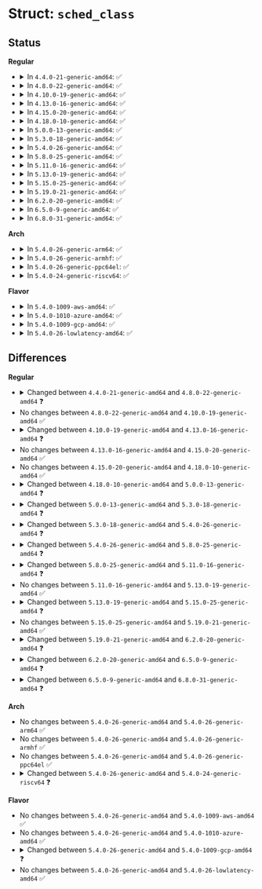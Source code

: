 # Struct: <code>sched_class</code>

## Status
<b>Regular</b>
<ul>
<li>
<details>
<summary>In <code>4.4.0-21-generic-amd64</code>: ✅</summary>

```c
struct sched_class {
    const struct sched_class * next;
    void (*)(struct rq *, struct task_struct *, int) enqueue_task;
    void (*)(struct rq *, struct task_struct *, int) dequeue_task;
    void (*)(struct rq *) yield_task;
    bool (*)(struct rq *, struct task_struct *, bool) yield_to_task;
    void (*)(struct rq *, struct task_struct *, int) check_preempt_curr;
    struct task_struct * (*)(struct rq *, struct task_struct *) pick_next_task;
    void (*)(struct rq *, struct task_struct *) put_prev_task;
    int (*)(struct task_struct *, int, int, int) select_task_rq;
    void (*)(struct task_struct *) migrate_task_rq;
    void (*)(struct task_struct *) task_waking;
    void (*)(struct rq *, struct task_struct *) task_woken;
    void (*)(struct task_struct *, const struct cpumask *) set_cpus_allowed;
    void (*)(struct rq *) rq_online;
    void (*)(struct rq *) rq_offline;
    void (*)(struct rq *) set_curr_task;
    void (*)(struct rq *, struct task_struct *, int) task_tick;
    void (*)(struct task_struct *) task_fork;
    void (*)(struct task_struct *) task_dead;
    void (*)(struct rq *, struct task_struct *) switched_from;
    void (*)(struct rq *, struct task_struct *) switched_to;
    void (*)(struct rq *, struct task_struct *, int) prio_changed;
    unsigned int (*)(struct rq *, struct task_struct *) get_rr_interval;
    void (*)(struct rq *) update_curr;
    void (*)(struct task_struct *) task_move_group;
}
```
</details>
</li>
<li>
<details>
<summary>In <code>4.8.0-22-generic-amd64</code>: ✅</summary>

```c
struct sched_class {
    const struct sched_class * next;
    void (*)(struct rq *, struct task_struct *, int) enqueue_task;
    void (*)(struct rq *, struct task_struct *, int) dequeue_task;
    void (*)(struct rq *) yield_task;
    bool (*)(struct rq *, struct task_struct *, bool) yield_to_task;
    void (*)(struct rq *, struct task_struct *, int) check_preempt_curr;
    struct task_struct * (*)(struct rq *, struct task_struct *, struct pin_cookie) pick_next_task;
    void (*)(struct rq *, struct task_struct *) put_prev_task;
    int (*)(struct task_struct *, int, int, int) select_task_rq;
    void (*)(struct task_struct *) migrate_task_rq;
    void (*)(struct rq *, struct task_struct *) task_woken;
    void (*)(struct task_struct *, const struct cpumask *) set_cpus_allowed;
    void (*)(struct rq *) rq_online;
    void (*)(struct rq *) rq_offline;
    void (*)(struct rq *) set_curr_task;
    void (*)(struct rq *, struct task_struct *, int) task_tick;
    void (*)(struct task_struct *) task_fork;
    void (*)(struct task_struct *) task_dead;
    void (*)(struct rq *, struct task_struct *) switched_from;
    void (*)(struct rq *, struct task_struct *) switched_to;
    void (*)(struct rq *, struct task_struct *, int) prio_changed;
    unsigned int (*)(struct rq *, struct task_struct *) get_rr_interval;
    void (*)(struct rq *) update_curr;
    void (*)(struct task_struct *, int) task_change_group;
}
```
</details>
</li>
<li>
<details>
<summary>In <code>4.10.0-19-generic-amd64</code>: ✅</summary>

```c
struct sched_class {
    const struct sched_class * next;
    void (*)(struct rq *, struct task_struct *, int) enqueue_task;
    void (*)(struct rq *, struct task_struct *, int) dequeue_task;
    void (*)(struct rq *) yield_task;
    bool (*)(struct rq *, struct task_struct *, bool) yield_to_task;
    void (*)(struct rq *, struct task_struct *, int) check_preempt_curr;
    struct task_struct * (*)(struct rq *, struct task_struct *, struct pin_cookie) pick_next_task;
    void (*)(struct rq *, struct task_struct *) put_prev_task;
    int (*)(struct task_struct *, int, int, int) select_task_rq;
    void (*)(struct task_struct *) migrate_task_rq;
    void (*)(struct rq *, struct task_struct *) task_woken;
    void (*)(struct task_struct *, const struct cpumask *) set_cpus_allowed;
    void (*)(struct rq *) rq_online;
    void (*)(struct rq *) rq_offline;
    void (*)(struct rq *) set_curr_task;
    void (*)(struct rq *, struct task_struct *, int) task_tick;
    void (*)(struct task_struct *) task_fork;
    void (*)(struct task_struct *) task_dead;
    void (*)(struct rq *, struct task_struct *) switched_from;
    void (*)(struct rq *, struct task_struct *) switched_to;
    void (*)(struct rq *, struct task_struct *, int) prio_changed;
    unsigned int (*)(struct rq *, struct task_struct *) get_rr_interval;
    void (*)(struct rq *) update_curr;
    void (*)(struct task_struct *, int) task_change_group;
}
```
</details>
</li>
<li>
<details>
<summary>In <code>4.13.0-16-generic-amd64</code>: ✅</summary>

```c
struct sched_class {
    const struct sched_class * next;
    void (*)(struct rq *, struct task_struct *, int) enqueue_task;
    void (*)(struct rq *, struct task_struct *, int) dequeue_task;
    void (*)(struct rq *) yield_task;
    bool (*)(struct rq *, struct task_struct *, bool) yield_to_task;
    void (*)(struct rq *, struct task_struct *, int) check_preempt_curr;
    struct task_struct * (*)(struct rq *, struct task_struct *, struct rq_flags *) pick_next_task;
    void (*)(struct rq *, struct task_struct *) put_prev_task;
    int (*)(struct task_struct *, int, int, int) select_task_rq;
    void (*)(struct task_struct *) migrate_task_rq;
    void (*)(struct rq *, struct task_struct *) task_woken;
    void (*)(struct task_struct *, const struct cpumask *) set_cpus_allowed;
    void (*)(struct rq *) rq_online;
    void (*)(struct rq *) rq_offline;
    void (*)(struct rq *) set_curr_task;
    void (*)(struct rq *, struct task_struct *, int) task_tick;
    void (*)(struct task_struct *) task_fork;
    void (*)(struct task_struct *) task_dead;
    void (*)(struct rq *, struct task_struct *) switched_from;
    void (*)(struct rq *, struct task_struct *) switched_to;
    void (*)(struct rq *, struct task_struct *, int) prio_changed;
    unsigned int (*)(struct rq *, struct task_struct *) get_rr_interval;
    void (*)(struct rq *) update_curr;
    void (*)(struct task_struct *, int) task_change_group;
}
```
</details>
</li>
<li>
<details>
<summary>In <code>4.15.0-20-generic-amd64</code>: ✅</summary>

```c
struct sched_class {
    const struct sched_class * next;
    void (*)(struct rq *, struct task_struct *, int) enqueue_task;
    void (*)(struct rq *, struct task_struct *, int) dequeue_task;
    void (*)(struct rq *) yield_task;
    bool (*)(struct rq *, struct task_struct *, bool) yield_to_task;
    void (*)(struct rq *, struct task_struct *, int) check_preempt_curr;
    struct task_struct * (*)(struct rq *, struct task_struct *, struct rq_flags *) pick_next_task;
    void (*)(struct rq *, struct task_struct *) put_prev_task;
    int (*)(struct task_struct *, int, int, int) select_task_rq;
    void (*)(struct task_struct *) migrate_task_rq;
    void (*)(struct rq *, struct task_struct *) task_woken;
    void (*)(struct task_struct *, const struct cpumask *) set_cpus_allowed;
    void (*)(struct rq *) rq_online;
    void (*)(struct rq *) rq_offline;
    void (*)(struct rq *) set_curr_task;
    void (*)(struct rq *, struct task_struct *, int) task_tick;
    void (*)(struct task_struct *) task_fork;
    void (*)(struct task_struct *) task_dead;
    void (*)(struct rq *, struct task_struct *) switched_from;
    void (*)(struct rq *, struct task_struct *) switched_to;
    void (*)(struct rq *, struct task_struct *, int) prio_changed;
    unsigned int (*)(struct rq *, struct task_struct *) get_rr_interval;
    void (*)(struct rq *) update_curr;
    void (*)(struct task_struct *, int) task_change_group;
}
```
</details>
</li>
<li>
<details>
<summary>In <code>4.18.0-10-generic-amd64</code>: ✅</summary>

```c
struct sched_class {
    const struct sched_class * next;
    void (*)(struct rq *, struct task_struct *, int) enqueue_task;
    void (*)(struct rq *, struct task_struct *, int) dequeue_task;
    void (*)(struct rq *) yield_task;
    bool (*)(struct rq *, struct task_struct *, bool) yield_to_task;
    void (*)(struct rq *, struct task_struct *, int) check_preempt_curr;
    struct task_struct * (*)(struct rq *, struct task_struct *, struct rq_flags *) pick_next_task;
    void (*)(struct rq *, struct task_struct *) put_prev_task;
    int (*)(struct task_struct *, int, int, int) select_task_rq;
    void (*)(struct task_struct *) migrate_task_rq;
    void (*)(struct rq *, struct task_struct *) task_woken;
    void (*)(struct task_struct *, const struct cpumask *) set_cpus_allowed;
    void (*)(struct rq *) rq_online;
    void (*)(struct rq *) rq_offline;
    void (*)(struct rq *) set_curr_task;
    void (*)(struct rq *, struct task_struct *, int) task_tick;
    void (*)(struct task_struct *) task_fork;
    void (*)(struct task_struct *) task_dead;
    void (*)(struct rq *, struct task_struct *) switched_from;
    void (*)(struct rq *, struct task_struct *) switched_to;
    void (*)(struct rq *, struct task_struct *, int) prio_changed;
    unsigned int (*)(struct rq *, struct task_struct *) get_rr_interval;
    void (*)(struct rq *) update_curr;
    void (*)(struct task_struct *, int) task_change_group;
}
```
</details>
</li>
<li>
<details>
<summary>In <code>5.0.0-13-generic-amd64</code>: ✅</summary>

```c
struct sched_class {
    const struct sched_class * next;
    void (*)(struct rq *, struct task_struct *, int) enqueue_task;
    void (*)(struct rq *, struct task_struct *, int) dequeue_task;
    void (*)(struct rq *) yield_task;
    bool (*)(struct rq *, struct task_struct *, bool) yield_to_task;
    void (*)(struct rq *, struct task_struct *, int) check_preempt_curr;
    struct task_struct * (*)(struct rq *, struct task_struct *, struct rq_flags *) pick_next_task;
    void (*)(struct rq *, struct task_struct *) put_prev_task;
    int (*)(struct task_struct *, int, int, int) select_task_rq;
    void (*)(struct task_struct *, int) migrate_task_rq;
    void (*)(struct rq *, struct task_struct *) task_woken;
    void (*)(struct task_struct *, const struct cpumask *) set_cpus_allowed;
    void (*)(struct rq *) rq_online;
    void (*)(struct rq *) rq_offline;
    void (*)(struct rq *) set_curr_task;
    void (*)(struct rq *, struct task_struct *, int) task_tick;
    void (*)(struct task_struct *) task_fork;
    void (*)(struct task_struct *) task_dead;
    void (*)(struct rq *, struct task_struct *) switched_from;
    void (*)(struct rq *, struct task_struct *) switched_to;
    void (*)(struct rq *, struct task_struct *, int) prio_changed;
    unsigned int (*)(struct rq *, struct task_struct *) get_rr_interval;
    void (*)(struct rq *) update_curr;
    void (*)(struct task_struct *, int) task_change_group;
}
```
</details>
</li>
<li>
<details>
<summary>In <code>5.3.0-18-generic-amd64</code>: ✅</summary>

```c
struct sched_class {
    const struct sched_class * next;
    int uclamp_enabled;
    void (*)(struct rq *, struct task_struct *, int) enqueue_task;
    void (*)(struct rq *, struct task_struct *, int) dequeue_task;
    void (*)(struct rq *) yield_task;
    bool (*)(struct rq *, struct task_struct *, bool) yield_to_task;
    void (*)(struct rq *, struct task_struct *, int) check_preempt_curr;
    struct task_struct * (*)(struct rq *, struct task_struct *, struct rq_flags *) pick_next_task;
    void (*)(struct rq *, struct task_struct *) put_prev_task;
    int (*)(struct task_struct *, int, int, int) select_task_rq;
    void (*)(struct task_struct *, int) migrate_task_rq;
    void (*)(struct rq *, struct task_struct *) task_woken;
    void (*)(struct task_struct *, const struct cpumask *) set_cpus_allowed;
    void (*)(struct rq *) rq_online;
    void (*)(struct rq *) rq_offline;
    void (*)(struct rq *) set_curr_task;
    void (*)(struct rq *, struct task_struct *, int) task_tick;
    void (*)(struct task_struct *) task_fork;
    void (*)(struct task_struct *) task_dead;
    void (*)(struct rq *, struct task_struct *) switched_from;
    void (*)(struct rq *, struct task_struct *) switched_to;
    void (*)(struct rq *, struct task_struct *, int) prio_changed;
    unsigned int (*)(struct rq *, struct task_struct *) get_rr_interval;
    void (*)(struct rq *) update_curr;
    void (*)(struct task_struct *, int) task_change_group;
}
```
</details>
</li>
<li>
<details>
<summary>In <code>5.4.0-26-generic-amd64</code>: ✅</summary>

```c
struct sched_class {
    const struct sched_class * next;
    int uclamp_enabled;
    void (*)(struct rq *, struct task_struct *, int) enqueue_task;
    void (*)(struct rq *, struct task_struct *, int) dequeue_task;
    void (*)(struct rq *) yield_task;
    bool (*)(struct rq *, struct task_struct *, bool) yield_to_task;
    void (*)(struct rq *, struct task_struct *, int) check_preempt_curr;
    struct task_struct * (*)(struct rq *, struct task_struct *, struct rq_flags *) pick_next_task;
    void (*)(struct rq *, struct task_struct *) put_prev_task;
    void (*)(struct rq *, struct task_struct *, bool) set_next_task;
    int (*)(struct rq *, struct task_struct *, struct rq_flags *) balance;
    int (*)(struct task_struct *, int, int, int) select_task_rq;
    void (*)(struct task_struct *, int) migrate_task_rq;
    void (*)(struct rq *, struct task_struct *) task_woken;
    void (*)(struct task_struct *, const struct cpumask *) set_cpus_allowed;
    void (*)(struct rq *) rq_online;
    void (*)(struct rq *) rq_offline;
    void (*)(struct rq *, struct task_struct *, int) task_tick;
    void (*)(struct task_struct *) task_fork;
    void (*)(struct task_struct *) task_dead;
    void (*)(struct rq *, struct task_struct *) switched_from;
    void (*)(struct rq *, struct task_struct *) switched_to;
    void (*)(struct rq *, struct task_struct *, int) prio_changed;
    unsigned int (*)(struct rq *, struct task_struct *) get_rr_interval;
    void (*)(struct rq *) update_curr;
    void (*)(struct task_struct *, int) task_change_group;
}
```
</details>
</li>
<li>
<details>
<summary>In <code>5.8.0-25-generic-amd64</code>: ✅</summary>

```c
struct sched_class {
    const struct sched_class * next;
    int uclamp_enabled;
    void (*)(struct rq *, struct task_struct *, int) enqueue_task;
    void (*)(struct rq *, struct task_struct *, int) dequeue_task;
    void (*)(struct rq *) yield_task;
    bool (*)(struct rq *, struct task_struct *, bool) yield_to_task;
    void (*)(struct rq *, struct task_struct *, int) check_preempt_curr;
    struct task_struct * (*)(struct rq *) pick_next_task;
    void (*)(struct rq *, struct task_struct *) put_prev_task;
    void (*)(struct rq *, struct task_struct *, bool) set_next_task;
    int (*)(struct rq *, struct task_struct *, struct rq_flags *) balance;
    int (*)(struct task_struct *, int, int, int) select_task_rq;
    void (*)(struct task_struct *, int) migrate_task_rq;
    void (*)(struct rq *, struct task_struct *) task_woken;
    void (*)(struct task_struct *, const struct cpumask *) set_cpus_allowed;
    void (*)(struct rq *) rq_online;
    void (*)(struct rq *) rq_offline;
    void (*)(struct rq *, struct task_struct *, int) task_tick;
    void (*)(struct task_struct *) task_fork;
    void (*)(struct task_struct *) task_dead;
    void (*)(struct rq *, struct task_struct *) switched_from;
    void (*)(struct rq *, struct task_struct *) switched_to;
    void (*)(struct rq *, struct task_struct *, int) prio_changed;
    unsigned int (*)(struct rq *, struct task_struct *) get_rr_interval;
    void (*)(struct rq *) update_curr;
    void (*)(struct task_struct *, int) task_change_group;
}
```
</details>
</li>
<li>
<details>
<summary>In <code>5.11.0-16-generic-amd64</code>: ✅</summary>

```c
struct sched_class {
    int uclamp_enabled;
    void (*)(struct rq *, struct task_struct *, int) enqueue_task;
    void (*)(struct rq *, struct task_struct *, int) dequeue_task;
    void (*)(struct rq *) yield_task;
    bool (*)(struct rq *, struct task_struct *) yield_to_task;
    void (*)(struct rq *, struct task_struct *, int) check_preempt_curr;
    struct task_struct * (*)(struct rq *) pick_next_task;
    void (*)(struct rq *, struct task_struct *) put_prev_task;
    void (*)(struct rq *, struct task_struct *, bool) set_next_task;
    int (*)(struct rq *, struct task_struct *, struct rq_flags *) balance;
    int (*)(struct task_struct *, int, int) select_task_rq;
    void (*)(struct task_struct *, int) migrate_task_rq;
    void (*)(struct rq *, struct task_struct *) task_woken;
    void (*)(struct task_struct *, const struct cpumask *, u32) set_cpus_allowed;
    void (*)(struct rq *) rq_online;
    void (*)(struct rq *) rq_offline;
    struct rq * (*)(struct task_struct *, struct rq *) find_lock_rq;
    void (*)(struct rq *, struct task_struct *, int) task_tick;
    void (*)(struct task_struct *) task_fork;
    void (*)(struct task_struct *) task_dead;
    void (*)(struct rq *, struct task_struct *) switched_from;
    void (*)(struct rq *, struct task_struct *) switched_to;
    void (*)(struct rq *, struct task_struct *, int) prio_changed;
    unsigned int (*)(struct rq *, struct task_struct *) get_rr_interval;
    void (*)(struct rq *) update_curr;
    void (*)(struct task_struct *, int) task_change_group;
}
```
</details>
</li>
<li>
<details>
<summary>In <code>5.13.0-19-generic-amd64</code>: ✅</summary>

```c
struct sched_class {
    int uclamp_enabled;
    void (*)(struct rq *, struct task_struct *, int) enqueue_task;
    void (*)(struct rq *, struct task_struct *, int) dequeue_task;
    void (*)(struct rq *) yield_task;
    bool (*)(struct rq *, struct task_struct *) yield_to_task;
    void (*)(struct rq *, struct task_struct *, int) check_preempt_curr;
    struct task_struct * (*)(struct rq *) pick_next_task;
    void (*)(struct rq *, struct task_struct *) put_prev_task;
    void (*)(struct rq *, struct task_struct *, bool) set_next_task;
    int (*)(struct rq *, struct task_struct *, struct rq_flags *) balance;
    int (*)(struct task_struct *, int, int) select_task_rq;
    void (*)(struct task_struct *, int) migrate_task_rq;
    void (*)(struct rq *, struct task_struct *) task_woken;
    void (*)(struct task_struct *, const struct cpumask *, u32) set_cpus_allowed;
    void (*)(struct rq *) rq_online;
    void (*)(struct rq *) rq_offline;
    struct rq * (*)(struct task_struct *, struct rq *) find_lock_rq;
    void (*)(struct rq *, struct task_struct *, int) task_tick;
    void (*)(struct task_struct *) task_fork;
    void (*)(struct task_struct *) task_dead;
    void (*)(struct rq *, struct task_struct *) switched_from;
    void (*)(struct rq *, struct task_struct *) switched_to;
    void (*)(struct rq *, struct task_struct *, int) prio_changed;
    unsigned int (*)(struct rq *, struct task_struct *) get_rr_interval;
    void (*)(struct rq *) update_curr;
    void (*)(struct task_struct *, int) task_change_group;
}
```
</details>
</li>
<li>
<details>
<summary>In <code>5.15.0-25-generic-amd64</code>: ✅</summary>

```c
struct sched_class {
    int uclamp_enabled;
    void (*)(struct rq *, struct task_struct *, int) enqueue_task;
    void (*)(struct rq *, struct task_struct *, int) dequeue_task;
    void (*)(struct rq *) yield_task;
    bool (*)(struct rq *, struct task_struct *) yield_to_task;
    void (*)(struct rq *, struct task_struct *, int) check_preempt_curr;
    struct task_struct * (*)(struct rq *) pick_next_task;
    void (*)(struct rq *, struct task_struct *) put_prev_task;
    void (*)(struct rq *, struct task_struct *, bool) set_next_task;
    int (*)(struct rq *, struct task_struct *, struct rq_flags *) balance;
    int (*)(struct task_struct *, int, int) select_task_rq;
    struct task_struct * (*)(struct rq *) pick_task;
    void (*)(struct task_struct *, int) migrate_task_rq;
    void (*)(struct rq *, struct task_struct *) task_woken;
    void (*)(struct task_struct *, const struct cpumask *, u32) set_cpus_allowed;
    void (*)(struct rq *) rq_online;
    void (*)(struct rq *) rq_offline;
    struct rq * (*)(struct task_struct *, struct rq *) find_lock_rq;
    void (*)(struct rq *, struct task_struct *, int) task_tick;
    void (*)(struct task_struct *) task_fork;
    void (*)(struct task_struct *) task_dead;
    void (*)(struct rq *, struct task_struct *) switched_from;
    void (*)(struct rq *, struct task_struct *) switched_to;
    void (*)(struct rq *, struct task_struct *, int) prio_changed;
    unsigned int (*)(struct rq *, struct task_struct *) get_rr_interval;
    void (*)(struct rq *) update_curr;
    void (*)(struct task_struct *, int) task_change_group;
}
```
</details>
</li>
<li>
<details>
<summary>In <code>5.19.0-21-generic-amd64</code>: ✅</summary>

```c
struct sched_class {
    int uclamp_enabled;
    void (*)(struct rq *, struct task_struct *, int) enqueue_task;
    void (*)(struct rq *, struct task_struct *, int) dequeue_task;
    void (*)(struct rq *) yield_task;
    bool (*)(struct rq *, struct task_struct *) yield_to_task;
    void (*)(struct rq *, struct task_struct *, int) check_preempt_curr;
    struct task_struct * (*)(struct rq *) pick_next_task;
    void (*)(struct rq *, struct task_struct *) put_prev_task;
    void (*)(struct rq *, struct task_struct *, bool) set_next_task;
    int (*)(struct rq *, struct task_struct *, struct rq_flags *) balance;
    int (*)(struct task_struct *, int, int) select_task_rq;
    struct task_struct * (*)(struct rq *) pick_task;
    void (*)(struct task_struct *, int) migrate_task_rq;
    void (*)(struct rq *, struct task_struct *) task_woken;
    void (*)(struct task_struct *, const struct cpumask *, u32) set_cpus_allowed;
    void (*)(struct rq *) rq_online;
    void (*)(struct rq *) rq_offline;
    struct rq * (*)(struct task_struct *, struct rq *) find_lock_rq;
    void (*)(struct rq *, struct task_struct *, int) task_tick;
    void (*)(struct task_struct *) task_fork;
    void (*)(struct task_struct *) task_dead;
    void (*)(struct rq *, struct task_struct *) switched_from;
    void (*)(struct rq *, struct task_struct *) switched_to;
    void (*)(struct rq *, struct task_struct *, int) prio_changed;
    unsigned int (*)(struct rq *, struct task_struct *) get_rr_interval;
    void (*)(struct rq *) update_curr;
    void (*)(struct task_struct *, int) task_change_group;
}
```
</details>
</li>
<li>
<details>
<summary>In <code>6.2.0-20-generic-amd64</code>: ✅</summary>

```c
struct sched_class {
    int uclamp_enabled;
    void (*)(struct rq *, struct task_struct *, int) enqueue_task;
    void (*)(struct rq *, struct task_struct *, int) dequeue_task;
    void (*)(struct rq *) yield_task;
    bool (*)(struct rq *, struct task_struct *) yield_to_task;
    void (*)(struct rq *, struct task_struct *, int) check_preempt_curr;
    struct task_struct * (*)(struct rq *) pick_next_task;
    void (*)(struct rq *, struct task_struct *) put_prev_task;
    void (*)(struct rq *, struct task_struct *, bool) set_next_task;
    int (*)(struct rq *, struct task_struct *, struct rq_flags *) balance;
    int (*)(struct task_struct *, int, int) select_task_rq;
    struct task_struct * (*)(struct rq *) pick_task;
    void (*)(struct task_struct *, int) migrate_task_rq;
    void (*)(struct rq *, struct task_struct *) task_woken;
    void (*)(struct task_struct *, struct affinity_context *) set_cpus_allowed;
    void (*)(struct rq *) rq_online;
    void (*)(struct rq *) rq_offline;
    struct rq * (*)(struct task_struct *, struct rq *) find_lock_rq;
    void (*)(struct rq *, struct task_struct *, int) task_tick;
    void (*)(struct task_struct *) task_fork;
    void (*)(struct task_struct *) task_dead;
    void (*)(struct rq *, struct task_struct *) switched_from;
    void (*)(struct rq *, struct task_struct *) switched_to;
    void (*)(struct rq *, struct task_struct *, int) prio_changed;
    unsigned int (*)(struct rq *, struct task_struct *) get_rr_interval;
    void (*)(struct rq *) update_curr;
    void (*)(struct task_struct *) task_change_group;
}
```
</details>
</li>
<li>
<details>
<summary>In <code>6.5.0-9-generic-amd64</code>: ✅</summary>

```c
struct sched_class {
    int uclamp_enabled;
    void (*)(struct rq *, struct task_struct *, int) enqueue_task;
    void (*)(struct rq *, struct task_struct *, int) dequeue_task;
    void (*)(struct rq *) yield_task;
    bool (*)(struct rq *, struct task_struct *) yield_to_task;
    void (*)(struct rq *, struct task_struct *, int) check_preempt_curr;
    struct task_struct * (*)(struct rq *) pick_next_task;
    void (*)(struct rq *, struct task_struct *) put_prev_task;
    void (*)(struct rq *, struct task_struct *, bool) set_next_task;
    int (*)(struct rq *, struct task_struct *, struct rq_flags *) balance;
    int (*)(struct task_struct *, int, int) select_task_rq;
    struct task_struct * (*)(struct rq *) pick_task;
    void (*)(struct task_struct *, int) migrate_task_rq;
    void (*)(struct rq *, struct task_struct *) task_woken;
    void (*)(struct task_struct *, struct affinity_context *) set_cpus_allowed;
    void (*)(struct rq *) rq_online;
    void (*)(struct rq *) rq_offline;
    struct rq * (*)(struct task_struct *, struct rq *) find_lock_rq;
    void (*)(struct rq *, struct task_struct *, int) task_tick;
    void (*)(struct task_struct *) task_fork;
    void (*)(struct task_struct *) task_dead;
    void (*)(struct rq *, struct task_struct *) switched_from;
    void (*)(struct rq *, struct task_struct *) switched_to;
    void (*)(struct rq *, struct task_struct *, int) prio_changed;
    unsigned int (*)(struct rq *, struct task_struct *) get_rr_interval;
    void (*)(struct rq *) update_curr;
    void (*)(struct task_struct *) task_change_group;
    int (*)(struct task_struct *, int) task_is_throttled;
}
```
</details>
</li>
<li>
<details>
<summary>In <code>6.8.0-31-generic-amd64</code>: ✅</summary>

```c
struct sched_class {
    int uclamp_enabled;
    void (*)(struct rq *, struct task_struct *, int) enqueue_task;
    void (*)(struct rq *, struct task_struct *, int) dequeue_task;
    void (*)(struct rq *) yield_task;
    bool (*)(struct rq *, struct task_struct *) yield_to_task;
    void (*)(struct rq *, struct task_struct *, int) wakeup_preempt;
    struct task_struct * (*)(struct rq *) pick_next_task;
    void (*)(struct rq *, struct task_struct *) put_prev_task;
    void (*)(struct rq *, struct task_struct *, bool) set_next_task;
    int (*)(struct rq *, struct task_struct *, struct rq_flags *) balance;
    int (*)(struct task_struct *, int, int) select_task_rq;
    struct task_struct * (*)(struct rq *) pick_task;
    void (*)(struct task_struct *, int) migrate_task_rq;
    void (*)(struct rq *, struct task_struct *) task_woken;
    void (*)(struct task_struct *, struct affinity_context *) set_cpus_allowed;
    void (*)(struct rq *) rq_online;
    void (*)(struct rq *) rq_offline;
    struct rq * (*)(struct task_struct *, struct rq *) find_lock_rq;
    void (*)(struct rq *, struct task_struct *, int) task_tick;
    void (*)(struct task_struct *) task_fork;
    void (*)(struct task_struct *) task_dead;
    void (*)(struct rq *, struct task_struct *) switched_from;
    void (*)(struct rq *, struct task_struct *) switched_to;
    void (*)(struct rq *, struct task_struct *, int) prio_changed;
    unsigned int (*)(struct rq *, struct task_struct *) get_rr_interval;
    void (*)(struct rq *) update_curr;
    void (*)(struct task_struct *) task_change_group;
    int (*)(struct task_struct *, int) task_is_throttled;
}
```
</details>
</li>
</ul>
<b>Arch</b>
<ul>
<li>
<details>
<summary>In <code>5.4.0-26-generic-arm64</code>: ✅</summary>

```c
struct sched_class {
    const struct sched_class * next;
    int uclamp_enabled;
    void (*)(struct rq *, struct task_struct *, int) enqueue_task;
    void (*)(struct rq *, struct task_struct *, int) dequeue_task;
    void (*)(struct rq *) yield_task;
    bool (*)(struct rq *, struct task_struct *, bool) yield_to_task;
    void (*)(struct rq *, struct task_struct *, int) check_preempt_curr;
    struct task_struct * (*)(struct rq *, struct task_struct *, struct rq_flags *) pick_next_task;
    void (*)(struct rq *, struct task_struct *) put_prev_task;
    void (*)(struct rq *, struct task_struct *, bool) set_next_task;
    int (*)(struct rq *, struct task_struct *, struct rq_flags *) balance;
    int (*)(struct task_struct *, int, int, int) select_task_rq;
    void (*)(struct task_struct *, int) migrate_task_rq;
    void (*)(struct rq *, struct task_struct *) task_woken;
    void (*)(struct task_struct *, const struct cpumask *) set_cpus_allowed;
    void (*)(struct rq *) rq_online;
    void (*)(struct rq *) rq_offline;
    void (*)(struct rq *, struct task_struct *, int) task_tick;
    void (*)(struct task_struct *) task_fork;
    void (*)(struct task_struct *) task_dead;
    void (*)(struct rq *, struct task_struct *) switched_from;
    void (*)(struct rq *, struct task_struct *) switched_to;
    void (*)(struct rq *, struct task_struct *, int) prio_changed;
    unsigned int (*)(struct rq *, struct task_struct *) get_rr_interval;
    void (*)(struct rq *) update_curr;
    void (*)(struct task_struct *, int) task_change_group;
}
```
</details>
</li>
<li>
<details>
<summary>In <code>5.4.0-26-generic-armhf</code>: ✅</summary>

```c
struct sched_class {
    const struct sched_class * next;
    int uclamp_enabled;
    void (*)(struct rq *, struct task_struct *, int) enqueue_task;
    void (*)(struct rq *, struct task_struct *, int) dequeue_task;
    void (*)(struct rq *) yield_task;
    bool (*)(struct rq *, struct task_struct *, bool) yield_to_task;
    void (*)(struct rq *, struct task_struct *, int) check_preempt_curr;
    struct task_struct * (*)(struct rq *, struct task_struct *, struct rq_flags *) pick_next_task;
    void (*)(struct rq *, struct task_struct *) put_prev_task;
    void (*)(struct rq *, struct task_struct *, bool) set_next_task;
    int (*)(struct rq *, struct task_struct *, struct rq_flags *) balance;
    int (*)(struct task_struct *, int, int, int) select_task_rq;
    void (*)(struct task_struct *, int) migrate_task_rq;
    void (*)(struct rq *, struct task_struct *) task_woken;
    void (*)(struct task_struct *, const struct cpumask *) set_cpus_allowed;
    void (*)(struct rq *) rq_online;
    void (*)(struct rq *) rq_offline;
    void (*)(struct rq *, struct task_struct *, int) task_tick;
    void (*)(struct task_struct *) task_fork;
    void (*)(struct task_struct *) task_dead;
    void (*)(struct rq *, struct task_struct *) switched_from;
    void (*)(struct rq *, struct task_struct *) switched_to;
    void (*)(struct rq *, struct task_struct *, int) prio_changed;
    unsigned int (*)(struct rq *, struct task_struct *) get_rr_interval;
    void (*)(struct rq *) update_curr;
    void (*)(struct task_struct *, int) task_change_group;
}
```
</details>
</li>
<li>
<details>
<summary>In <code>5.4.0-26-generic-ppc64el</code>: ✅</summary>

```c
struct sched_class {
    const struct sched_class * next;
    int uclamp_enabled;
    void (*)(struct rq *, struct task_struct *, int) enqueue_task;
    void (*)(struct rq *, struct task_struct *, int) dequeue_task;
    void (*)(struct rq *) yield_task;
    bool (*)(struct rq *, struct task_struct *, bool) yield_to_task;
    void (*)(struct rq *, struct task_struct *, int) check_preempt_curr;
    struct task_struct * (*)(struct rq *, struct task_struct *, struct rq_flags *) pick_next_task;
    void (*)(struct rq *, struct task_struct *) put_prev_task;
    void (*)(struct rq *, struct task_struct *, bool) set_next_task;
    int (*)(struct rq *, struct task_struct *, struct rq_flags *) balance;
    int (*)(struct task_struct *, int, int, int) select_task_rq;
    void (*)(struct task_struct *, int) migrate_task_rq;
    void (*)(struct rq *, struct task_struct *) task_woken;
    void (*)(struct task_struct *, const struct cpumask *) set_cpus_allowed;
    void (*)(struct rq *) rq_online;
    void (*)(struct rq *) rq_offline;
    void (*)(struct rq *, struct task_struct *, int) task_tick;
    void (*)(struct task_struct *) task_fork;
    void (*)(struct task_struct *) task_dead;
    void (*)(struct rq *, struct task_struct *) switched_from;
    void (*)(struct rq *, struct task_struct *) switched_to;
    void (*)(struct rq *, struct task_struct *, int) prio_changed;
    unsigned int (*)(struct rq *, struct task_struct *) get_rr_interval;
    void (*)(struct rq *) update_curr;
    void (*)(struct task_struct *, int) task_change_group;
}
```
</details>
</li>
<li>
<details>
<summary>In <code>5.4.0-24-generic-riscv64</code>: ✅</summary>

```c
struct sched_class {
    const struct sched_class * next;
    void (*)(struct rq *, struct task_struct *, int) enqueue_task;
    void (*)(struct rq *, struct task_struct *, int) dequeue_task;
    void (*)(struct rq *) yield_task;
    bool (*)(struct rq *, struct task_struct *, bool) yield_to_task;
    void (*)(struct rq *, struct task_struct *, int) check_preempt_curr;
    struct task_struct * (*)(struct rq *, struct task_struct *, struct rq_flags *) pick_next_task;
    void (*)(struct rq *, struct task_struct *) put_prev_task;
    void (*)(struct rq *, struct task_struct *, bool) set_next_task;
    int (*)(struct rq *, struct task_struct *, struct rq_flags *) balance;
    int (*)(struct task_struct *, int, int, int) select_task_rq;
    void (*)(struct task_struct *, int) migrate_task_rq;
    void (*)(struct rq *, struct task_struct *) task_woken;
    void (*)(struct task_struct *, const struct cpumask *) set_cpus_allowed;
    void (*)(struct rq *) rq_online;
    void (*)(struct rq *) rq_offline;
    void (*)(struct rq *, struct task_struct *, int) task_tick;
    void (*)(struct task_struct *) task_fork;
    void (*)(struct task_struct *) task_dead;
    void (*)(struct rq *, struct task_struct *) switched_from;
    void (*)(struct rq *, struct task_struct *) switched_to;
    void (*)(struct rq *, struct task_struct *, int) prio_changed;
    unsigned int (*)(struct rq *, struct task_struct *) get_rr_interval;
    void (*)(struct rq *) update_curr;
    void (*)(struct task_struct *, int) task_change_group;
}
```
</details>
</li>
</ul>
<b>Flavor</b>
<ul>
<li>
<details>
<summary>In <code>5.4.0-1009-aws-amd64</code>: ✅</summary>

```c
struct sched_class {
    const struct sched_class * next;
    int uclamp_enabled;
    void (*)(struct rq *, struct task_struct *, int) enqueue_task;
    void (*)(struct rq *, struct task_struct *, int) dequeue_task;
    void (*)(struct rq *) yield_task;
    bool (*)(struct rq *, struct task_struct *, bool) yield_to_task;
    void (*)(struct rq *, struct task_struct *, int) check_preempt_curr;
    struct task_struct * (*)(struct rq *, struct task_struct *, struct rq_flags *) pick_next_task;
    void (*)(struct rq *, struct task_struct *) put_prev_task;
    void (*)(struct rq *, struct task_struct *, bool) set_next_task;
    int (*)(struct rq *, struct task_struct *, struct rq_flags *) balance;
    int (*)(struct task_struct *, int, int, int) select_task_rq;
    void (*)(struct task_struct *, int) migrate_task_rq;
    void (*)(struct rq *, struct task_struct *) task_woken;
    void (*)(struct task_struct *, const struct cpumask *) set_cpus_allowed;
    void (*)(struct rq *) rq_online;
    void (*)(struct rq *) rq_offline;
    void (*)(struct rq *, struct task_struct *, int) task_tick;
    void (*)(struct task_struct *) task_fork;
    void (*)(struct task_struct *) task_dead;
    void (*)(struct rq *, struct task_struct *) switched_from;
    void (*)(struct rq *, struct task_struct *) switched_to;
    void (*)(struct rq *, struct task_struct *, int) prio_changed;
    unsigned int (*)(struct rq *, struct task_struct *) get_rr_interval;
    void (*)(struct rq *) update_curr;
    void (*)(struct task_struct *, int) task_change_group;
}
```
</details>
</li>
<li>
<details>
<summary>In <code>5.4.0-1010-azure-amd64</code>: ✅</summary>

```c
struct sched_class {
    const struct sched_class * next;
    int uclamp_enabled;
    void (*)(struct rq *, struct task_struct *, int) enqueue_task;
    void (*)(struct rq *, struct task_struct *, int) dequeue_task;
    void (*)(struct rq *) yield_task;
    bool (*)(struct rq *, struct task_struct *, bool) yield_to_task;
    void (*)(struct rq *, struct task_struct *, int) check_preempt_curr;
    struct task_struct * (*)(struct rq *, struct task_struct *, struct rq_flags *) pick_next_task;
    void (*)(struct rq *, struct task_struct *) put_prev_task;
    void (*)(struct rq *, struct task_struct *, bool) set_next_task;
    int (*)(struct rq *, struct task_struct *, struct rq_flags *) balance;
    int (*)(struct task_struct *, int, int, int) select_task_rq;
    void (*)(struct task_struct *, int) migrate_task_rq;
    void (*)(struct rq *, struct task_struct *) task_woken;
    void (*)(struct task_struct *, const struct cpumask *) set_cpus_allowed;
    void (*)(struct rq *) rq_online;
    void (*)(struct rq *) rq_offline;
    void (*)(struct rq *, struct task_struct *, int) task_tick;
    void (*)(struct task_struct *) task_fork;
    void (*)(struct task_struct *) task_dead;
    void (*)(struct rq *, struct task_struct *) switched_from;
    void (*)(struct rq *, struct task_struct *) switched_to;
    void (*)(struct rq *, struct task_struct *, int) prio_changed;
    unsigned int (*)(struct rq *, struct task_struct *) get_rr_interval;
    void (*)(struct rq *) update_curr;
    void (*)(struct task_struct *, int) task_change_group;
}
```
</details>
</li>
<li>
<details>
<summary>In <code>5.4.0-1009-gcp-amd64</code>: ✅</summary>

```c
struct sched_class {
    const struct sched_class * next;
    void (*)(struct rq *, struct task_struct *, int) enqueue_task;
    void (*)(struct rq *, struct task_struct *, int) dequeue_task;
    void (*)(struct rq *) yield_task;
    bool (*)(struct rq *, struct task_struct *, bool) yield_to_task;
    void (*)(struct rq *, struct task_struct *, int) check_preempt_curr;
    struct task_struct * (*)(struct rq *, struct task_struct *, struct rq_flags *) pick_next_task;
    void (*)(struct rq *, struct task_struct *) put_prev_task;
    void (*)(struct rq *, struct task_struct *, bool) set_next_task;
    int (*)(struct rq *, struct task_struct *, struct rq_flags *) balance;
    int (*)(struct task_struct *, int, int, int) select_task_rq;
    void (*)(struct task_struct *, int) migrate_task_rq;
    void (*)(struct rq *, struct task_struct *) task_woken;
    void (*)(struct task_struct *, const struct cpumask *) set_cpus_allowed;
    void (*)(struct rq *) rq_online;
    void (*)(struct rq *) rq_offline;
    void (*)(struct rq *, struct task_struct *, int) task_tick;
    void (*)(struct task_struct *) task_fork;
    void (*)(struct task_struct *) task_dead;
    void (*)(struct rq *, struct task_struct *) switched_from;
    void (*)(struct rq *, struct task_struct *) switched_to;
    void (*)(struct rq *, struct task_struct *, int) prio_changed;
    unsigned int (*)(struct rq *, struct task_struct *) get_rr_interval;
    void (*)(struct rq *) update_curr;
    void (*)(struct task_struct *, int) task_change_group;
}
```
</details>
</li>
<li>
<details>
<summary>In <code>5.4.0-26-lowlatency-amd64</code>: ✅</summary>

```c
struct sched_class {
    const struct sched_class * next;
    int uclamp_enabled;
    void (*)(struct rq *, struct task_struct *, int) enqueue_task;
    void (*)(struct rq *, struct task_struct *, int) dequeue_task;
    void (*)(struct rq *) yield_task;
    bool (*)(struct rq *, struct task_struct *, bool) yield_to_task;
    void (*)(struct rq *, struct task_struct *, int) check_preempt_curr;
    struct task_struct * (*)(struct rq *, struct task_struct *, struct rq_flags *) pick_next_task;
    void (*)(struct rq *, struct task_struct *) put_prev_task;
    void (*)(struct rq *, struct task_struct *, bool) set_next_task;
    int (*)(struct rq *, struct task_struct *, struct rq_flags *) balance;
    int (*)(struct task_struct *, int, int, int) select_task_rq;
    void (*)(struct task_struct *, int) migrate_task_rq;
    void (*)(struct rq *, struct task_struct *) task_woken;
    void (*)(struct task_struct *, const struct cpumask *) set_cpus_allowed;
    void (*)(struct rq *) rq_online;
    void (*)(struct rq *) rq_offline;
    void (*)(struct rq *, struct task_struct *, int) task_tick;
    void (*)(struct task_struct *) task_fork;
    void (*)(struct task_struct *) task_dead;
    void (*)(struct rq *, struct task_struct *) switched_from;
    void (*)(struct rq *, struct task_struct *) switched_to;
    void (*)(struct rq *, struct task_struct *, int) prio_changed;
    unsigned int (*)(struct rq *, struct task_struct *) get_rr_interval;
    void (*)(struct rq *) update_curr;
    void (*)(struct task_struct *, int) task_change_group;
}
```
</details>
</li>
</ul>

## Differences
<b>Regular</b>
<ul>
<li>
<details>
<summary>Changed between <code>4.4.0-21-generic-amd64</code> and <code>4.8.0-22-generic-amd64</code> ❓</summary>
<ul>
<li>
<b>Field added. </b>
<code>void (*)(struct task_struct *, int) task_change_group</code>
</li>
<li>
<b>Field removed. </b>
<code>void (*)(struct task_struct *) task_waking</code>
</li>
<li>
<b>Field removed. </b>
<code>void (*)(struct task_struct *) task_move_group</code>
</li>
<li>
<b>Field type changed. </b>
<code>struct task_struct * (*)(struct rq *, struct task_struct *) pick_next_task</code> ➡️ <code>struct task_struct * (*)(struct rq *, struct task_struct *, struct pin_cookie) pick_next_task</code>
</li>
</ul>
</details>
</li>
<li>
No changes between <code>4.8.0-22-generic-amd64</code> and <code>4.10.0-19-generic-amd64</code> ✅
</li>
<li>
<details>
<summary>Changed between <code>4.10.0-19-generic-amd64</code> and <code>4.13.0-16-generic-amd64</code> ❓</summary>
<ul>
<li>
<b>Field type changed. </b>
<code>struct task_struct * (*)(struct rq *, struct task_struct *, struct pin_cookie) pick_next_task</code> ➡️ <code>struct task_struct * (*)(struct rq *, struct task_struct *, struct rq_flags *) pick_next_task</code>
</li>
</ul>
</details>
</li>
<li>
No changes between <code>4.13.0-16-generic-amd64</code> and <code>4.15.0-20-generic-amd64</code> ✅
</li>
<li>
No changes between <code>4.15.0-20-generic-amd64</code> and <code>4.18.0-10-generic-amd64</code> ✅
</li>
<li>
<details>
<summary>Changed between <code>4.18.0-10-generic-amd64</code> and <code>5.0.0-13-generic-amd64</code> ❓</summary>
<ul>
<li>
<b>Field type changed. </b>
<code>void (*)(struct task_struct *) migrate_task_rq</code> ➡️ <code>void (*)(struct task_struct *, int) migrate_task_rq</code>
</li>
</ul>
</details>
</li>
<li>
<details>
<summary>Changed between <code>5.0.0-13-generic-amd64</code> and <code>5.3.0-18-generic-amd64</code> ❓</summary>
<ul>
<li>
<b>Field added. </b>
<code>int uclamp_enabled</code>
</li>
</ul>
</details>
</li>
<li>
<details>
<summary>Changed between <code>5.3.0-18-generic-amd64</code> and <code>5.4.0-26-generic-amd64</code> ❓</summary>
<ul>
<li>
<b>Field added. </b>
<code>void (*)(struct rq *, struct task_struct *, bool) set_next_task</code>
</li>
<li>
<b>Field added. </b>
<code>int (*)(struct rq *, struct task_struct *, struct rq_flags *) balance</code>
</li>
<li>
<b>Field removed. </b>
<code>void (*)(struct rq *) set_curr_task</code>
</li>
</ul>
</details>
</li>
<li>
<details>
<summary>Changed between <code>5.4.0-26-generic-amd64</code> and <code>5.8.0-25-generic-amd64</code> ❓</summary>
<ul>
<li>
<b>Field type changed. </b>
<code>struct task_struct * (*)(struct rq *, struct task_struct *, struct rq_flags *) pick_next_task</code> ➡️ <code>struct task_struct * (*)(struct rq *) pick_next_task</code>
</li>
</ul>
</details>
</li>
<li>
<details>
<summary>Changed between <code>5.8.0-25-generic-amd64</code> and <code>5.11.0-16-generic-amd64</code> ❓</summary>
<ul>
<li>
<b>Field added. </b>
<code>struct rq * (*)(struct task_struct *, struct rq *) find_lock_rq</code>
</li>
<li>
<b>Field removed. </b>
<code>const struct sched_class * next</code>
</li>
<li>
<b>Field type changed. </b>
<code>bool (*)(struct rq *, struct task_struct *, bool) yield_to_task</code> ➡️ <code>bool (*)(struct rq *, struct task_struct *) yield_to_task</code>
</li>
<li>
<b>Field type changed. </b>
<code>int (*)(struct task_struct *, int, int, int) select_task_rq</code> ➡️ <code>int (*)(struct task_struct *, int, int) select_task_rq</code>
</li>
<li>
<b>Field type changed. </b>
<code>void (*)(struct task_struct *, const struct cpumask *) set_cpus_allowed</code> ➡️ <code>void (*)(struct task_struct *, const struct cpumask *, u32) set_cpus_allowed</code>
</li>
</ul>
</details>
</li>
<li>
No changes between <code>5.11.0-16-generic-amd64</code> and <code>5.13.0-19-generic-amd64</code> ✅
</li>
<li>
<details>
<summary>Changed between <code>5.13.0-19-generic-amd64</code> and <code>5.15.0-25-generic-amd64</code> ❓</summary>
<ul>
<li>
<b>Field added. </b>
<code>struct task_struct * (*)(struct rq *) pick_task</code>
</li>
</ul>
</details>
</li>
<li>
No changes between <code>5.15.0-25-generic-amd64</code> and <code>5.19.0-21-generic-amd64</code> ✅
</li>
<li>
<details>
<summary>Changed between <code>5.19.0-21-generic-amd64</code> and <code>6.2.0-20-generic-amd64</code> ❓</summary>
<ul>
<li>
<b>Field type changed. </b>
<code>void (*)(struct task_struct *, const struct cpumask *, u32) set_cpus_allowed</code> ➡️ <code>void (*)(struct task_struct *, struct affinity_context *) set_cpus_allowed</code>
</li>
<li>
<b>Field type changed. </b>
<code>void (*)(struct task_struct *, int) task_change_group</code> ➡️ <code>void (*)(struct task_struct *) task_change_group</code>
</li>
</ul>
</details>
</li>
<li>
<details>
<summary>Changed between <code>6.2.0-20-generic-amd64</code> and <code>6.5.0-9-generic-amd64</code> ❓</summary>
<ul>
<li>
<b>Field added. </b>
<code>int (*)(struct task_struct *, int) task_is_throttled</code>
</li>
</ul>
</details>
</li>
<li>
<details>
<summary>Changed between <code>6.5.0-9-generic-amd64</code> and <code>6.8.0-31-generic-amd64</code> ❓</summary>
<ul>
<li>
<b>Field added. </b>
<code>void (*)(struct rq *, struct task_struct *, int) wakeup_preempt</code>
</li>
<li>
<b>Field removed. </b>
<code>void (*)(struct rq *, struct task_struct *, int) check_preempt_curr</code>
</li>
</ul>
</details>
</li>
</ul>
<b>Arch</b>
<ul>
<li>
No changes between <code>5.4.0-26-generic-amd64</code> and <code>5.4.0-26-generic-arm64</code> ✅
</li>
<li>
No changes between <code>5.4.0-26-generic-amd64</code> and <code>5.4.0-26-generic-armhf</code> ✅
</li>
<li>
No changes between <code>5.4.0-26-generic-amd64</code> and <code>5.4.0-26-generic-ppc64el</code> ✅
</li>
<li>
<details>
<summary>Changed between <code>5.4.0-26-generic-amd64</code> and <code>5.4.0-24-generic-riscv64</code> ❓</summary>
<ul>
<li>
<b>Field removed. </b>
<code>int uclamp_enabled</code>
</li>
</ul>
</details>
</li>
</ul>
<b>Flavor</b>
<ul>
<li>
No changes between <code>5.4.0-26-generic-amd64</code> and <code>5.4.0-1009-aws-amd64</code> ✅
</li>
<li>
No changes between <code>5.4.0-26-generic-amd64</code> and <code>5.4.0-1010-azure-amd64</code> ✅
</li>
<li>
<details>
<summary>Changed between <code>5.4.0-26-generic-amd64</code> and <code>5.4.0-1009-gcp-amd64</code> ❓</summary>
<ul>
<li>
<b>Field removed. </b>
<code>int uclamp_enabled</code>
</li>
</ul>
</details>
</li>
<li>
No changes between <code>5.4.0-26-generic-amd64</code> and <code>5.4.0-26-lowlatency-amd64</code> ✅
</li>
</ul>
